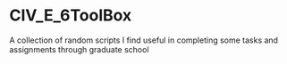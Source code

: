 # CIV_E_6ToolBox
A collection of random scripts I find useful in completing some tasks and assignments through graduate school
